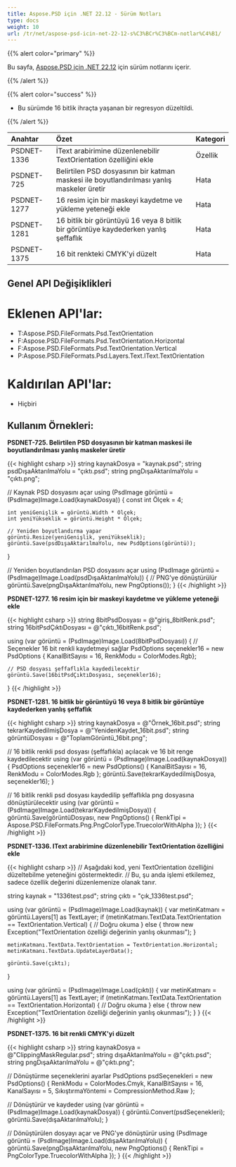 ```yaml
---
title: Aspose.PSD için .NET 22.12 - Sürüm Notları
type: docs
weight: 10
url: /tr/net/aspose-psd-icin-net-22-12-s%C3%BCr%C3%BCm-notlar%C4%B1/
---
```


{{% alert color="primary" %}}

Bu sayfa, [Aspose.PSD için .NET 22.12](https://www.nuget.org/packages/Aspose.PSD/) için sürüm notlarını içerir.

{{% /alert %}}

{{% alert color="success" %}}

- Bu sürümde 16 bitlik ihraçta yaşanan bir regresyon düzeltildi.

{{% /alert %}}

|**Anahtar**|**Özet**|**Kategori**|
| :- | :- | :- |
|PSDNET-1336|İText arabirimine düzenlenebilir TextOrientation özelliğini ekle|Özellik|
|PSDNET-725|Belirtilen PSD dosyasının bir katman maskesi ile boyutlandırılması yanlış maskeler üretir|Hata|
|PSDNET-1277|16 resim için bir maskeyi kaydetme ve yükleme yeteneği ekle|Hata|
|PSDNET-1281|16 bitlik bir görüntüyü 16 veya 8 bitlik bir görüntüye kaydederken yanlış şeffaflık|Hata|
|PSDNET-1375|16 bit renkteki CMYK'yi düzelt|Hata|


## **Genel API Değişiklikleri**
# **Eklenen API'lar:**
- T:Aspose.PSD.FileFormats.Psd.TextOrientation
- F:Aspose.PSD.FileFormats.Psd.TextOrientation.Horizontal
- F:Aspose.PSD.FileFormats.Psd.TextOrientation.Vertical
- P:Aspose.PSD.FileFormats.Psd.Layers.Text.IText.TextOrientation


# **Kaldırılan API'lar:**
- Hiçbiri


## **Kullanım Örnekleri:**

**PSDNET-725. Belirtilen PSD dosyasının bir katman maskesi ile boyutlandırılması yanlış maskeler üretir**

{{< highlight csharp >}}
string kaynakDosya = "kaynak.psd";
string psdDışaAktarılmaYolu = "çıktı.psd";
string pngDışaAktarılmaYolu = "çıktı.png";

// Kaynak PSD dosyasını açar
using (PsdImage görüntü = (PsdImage)Image.Load(kaynakDosya))
{
    const int Ölçek = 4;

    int yeniGenişlik = görüntü.Width * Ölçek;
    int yeniYükseklik = görüntü.Height * Ölçek;

    // Yeniden boyutlandırma yapar
    görüntü.Resize(yeniGenişlik, yeniYükseklik);
    görüntü.Save(psdDışaAktarılmaYolu, new PsdOptions(görüntü));
}

// Yeniden boyutlandırılan PSD dosyasını açar
using (PsdImage görüntü = (PsdImage)Image.Load(psdDışaAktarılmaYolu))
{
    // PNG'ye dönüştürülür
    görüntü.Save(pngDışaAktarılmaYolu, new PngOptions());
}
{{< /highlight >}}

**PSDNET-1277. 16 resim için bir maskeyi kaydetme ve yükleme yeteneği ekle**

{{< highlight csharp >}}
string 8bitPsdDosyası = @"giriş_8bitRenk.psd";
string 16bitPsdÇıktıDosyası = @"çıktı_16bitRenk.psd";

using (var görüntü = (PsdImage)Image.Load(8bitPsdDosyası))
{
    // Seçenekler 16 bit renkli kaydetmeyi sağlar
    PsdOptions seçenekler16 = new PsdOptions { KanalBitSayısı = 16, RenkModu = ColorModes.Rgb};

    // PSD dosyası şeffaflıkla kaydedilecektir
    görüntü.Save(16bitPsdÇıktıDosyası, seçenekler16);
}
{{< /highlight >}}

**PSDNET-1281. 16 bitlik bir görüntüyü 16 veya 8 bitlik bir görüntüye kaydederken yanlış şeffaflık**

{{< highlight csharp >}}
string kaynakDosya = @"Örnek_16bit.psd";
string tekrarKaydedilmişDosya = @"YenidenKaydet_16bit.psd";
string görüntüDosyası = @"ToplamGörüntü_16bit.png";

// 16 bitlik renkli psd dosyası (şeffaflıkla) açılacak ve 16 bit renge kaydedilecektir
using (var görüntü = (PsdImage)Image.Load(kaynakDosya))
{
    PsdOptions seçenekler16 = new PsdOptions() { KanalBitSayısı = 16, RenkModu = ColorModes.Rgb };
    görüntü.Save(tekrarKaydedilmişDosya, seçenekler16);
}

// 16 bitlik renkli psd dosyası kaydedilip şeffaflıkla png dosyasına dönüştürülecektir
using (var görüntü = (PsdImage)Image.Load(tekrarKaydedilmişDosya))
{
    görüntü.Save(görüntüDosyası, new PngOptions() { RenkTipi = Aspose.PSD.FileFormats.Png.PngColorType.TruecolorWithAlpha });
}
{{< /highlight >}}

**PSDNET-1336. IText arabirimine düzenlenebilir TextOrientation özelliğini ekle**

{{< highlight csharp >}}
// Aşağıdaki kod, yeni TextOrientation özelliğini düzeltebilme yeteneğini göstermektedir.
// Bu, şu anda işlemi etkilemez, sadece özellik değerini düzenlemenize olanak tanır.

string kaynak = "1336test.psd";
string çıktı = "çık_1336test.psd";

using (var görüntü = (PsdImage)Image.Load(kaynak))
{
    var metinKatmanı = görüntü.Layers[1] as TextLayer;
    if (metinKatmanı.TextData.TextOrientation == TextOrientation.Vertical)
    {
        // Doğru okuma
    }
    else
    {
        throw new Exception("TextOrientation özelliği değerinin yanlış okunması");
    }

    metinKatmanı.TextData.TextOrientation = TextOrientation.Horizontal;
    metinKatmanı.TextData.UpdateLayerData();

    görüntü.Save(çıktı);
}

using (var görüntü = (PsdImage)Image.Load(çıktı))
{
    var metinKatmanı = görüntü.Layers[1] as TextLayer;
    if (metinKatmanı.TextData.TextOrientation == TextOrientation.Horizontal)
    {
        // Doğru okuma
    }
    else
    {
        throw new Exception("TextOrientation özelliği değerinin yanlış okunması");
    }
}
{{< /highlight >}}

**PSDNET-1375. 16 bit renkli CMYK'yi düzelt**

{{< highlight csharp >}}
string kaynakDosya = @"ClippingMaskRegular.psd";
string dışaAktarılmaYolu = @"çıktı.psd";
string pngDışaAktarılmaYolu = @"çıktı.png";

// Dönüştürme seçeneklerini ayarlar
PsdOptions psdSeçenekleri = new PsdOptions()
{
    RenkModu = ColorModes.Cmyk,
    KanalBitSayısı = 16,
    KanalSayısı = 5,
    SıkıştırmaYöntemi = CompressionMethod.Raw
};

// Dönüştürür ve kaydeder
using (var görüntü = (PsdImage)Image.Load(kaynakDosya))
{
    görüntü.Convert(psdSeçenekleri);
    görüntü.Save(dışaAktarılmaYolu);
}

// Dönüştürülen dosyayı açar ve PNG'ye dönüştürür
using (PsdImage görüntü = (PsdImage)Image.Load(dışaAktarılmaYolu))
{
    görüntü.Save(pngDışaAktarılmaYolu, new PngOptions() { RenkTipi = PngColorType.TruecolorWithAlpha });
}
{{< /highlight >}}
